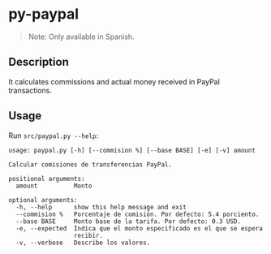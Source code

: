# py-paypal

> Note: Only available in Spanish.

## Description

It calculates commissions and actual money received in PayPal transactions.



## Usage

Run `src/paypal.py --help`:

```
usage: paypal.py [-h] [--commision %] [--base BASE] [-e] [-v] amount

Calcular comisiones de transferencias PayPal.

positional arguments:
  amount          Monto

optional arguments:
  -h, --help      show this help message and exit
  --commision %   Porcentaje de comisión. Por defecto: 5.4 porciento.
  --base BASE     Monto base de la tarifa. Por defecto: 0.3 USD.
  -e, --expected  Indica que el monto especificado es el que se espera
                  recibir.
  -v, --verbose   Describe los valores.
```
